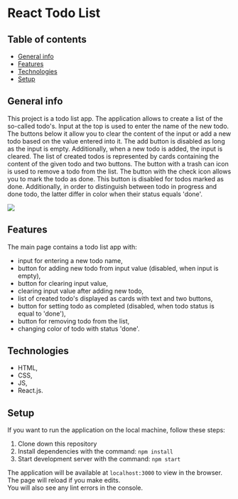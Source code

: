 # React Todo List

## Table of contents

- [General info](#general-info)
- [Features](#features)
- [Technologies](#technologies)
- [Setup](#setup)

## General info

This project is a todo list app. The application allows to create a list of the so-called todo's.
Input at the top is used to enter the name of the new todo. The buttons below it allow you to clear the content of the input or add a new todo based on the value entered into it. The add button is disabled as long as the input is empty. Additionally, when a new todo is added, the input is cleared.
The list of created todos is represented by cards containing the content of the given todo and two buttons.
The button with a trash can icon is used to remove a todo from the list. The button with the check icon allows you to mark the todo as done. This button is disabled for todos marked as done. Additionally, in order to distinguish between todo in progress and done todo, the latter differ in color when their status equals 'done'.

<img src="https://res.cloudinary.com/dox1tzpb0/image/upload/v1644339044/todo_l8esa0.jpg">

## Features

The main page contains a todo list app with:

- input for entering a new todo name,
- button for adding new todo from input value (disabled, when input is empty),
- button for clearing input value,
- clearing input value after adding new todo,
- list of created todo's displayed as cards with text and two buttons,
- button for setting todo as completed (disabled, when todo status is equal to 'done'),
- button for removing todo from the list,
- changing color of todo with status 'done'.

## Technologies

- HTML,
- CSS,
- JS,
- React.js.

## Setup

If you want to run the application on the local machine, follow these steps:

1. Clone down this repository
2. Install dependencies with the command: `npm install`
3. Start development server with the command: `npm start`

The application will be available at `localhost:3000` to view in the browser.
The page will reload if you make edits.\
You will also see any lint errors in the console.
